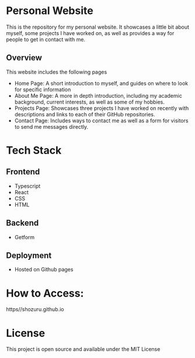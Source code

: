 # Personal Website

This is the repository for my personal website. It showcases a little bit about myself, some projects I have worked on, as well as provides a way for people to get in contact with me.

## Overview

This website includes the following pages
* Home Page: A short introduction to myself, and guides on where to look for specific information
* About Me Page: A more in depth introduction, including my academic background, current interests, as well as some of my hobbies.
* Projects Page: Showcases three projects I have worked on recently with descriptions and links to each of their GitHub repositories.  
* Contact Page: Includes ways to contact me as well as a form for visitors to send me messages directly.  


# Tech Stack

## Frontend
* Typescript
* React
* CSS
* HTML

## Backend
* Getform

## Deployment
* Hosted on Github pages

# How to Access:
https//shozuru.github.io

# License
This project is open source and available under the MIT License
